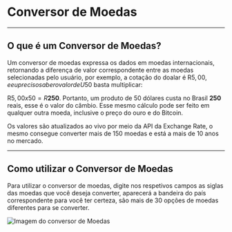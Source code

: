 # Conversor de Moedas

---

## **O que é um Conversor de Moedas?**

Um conversor de moedas expressa os dados em moedas internacionais, retornando a diferença de valor correspondente entre as moedas selecionadas pelo usuário, por exemplo, a cotação do doalar é R$5,00, e eu preciso saber o valor de U$50 basta multiplicar:

R$5,00 x 50 = R$**250**. Portanto, um produto de 50 dólares custa no Brasil **250** reais, esse é o valor do câmbio. Esse mesmo cálculo pode ser feito em qualquer outra moeda, inclusive o preço do ouro e do Bitcoin.

Os valores são atualizados ao vivo por meio da API da Exchange Rate, o mesmo consegue converter mais de 150 moedas e está a mais de 10 anos no mercado.

---

## **Como utilizar o Conversor de Moedas**

Para utilizar o conversor de moedas, digite nos respetivos campos as siglas das moedas que você deseja converter, aparecerá a bandeira do país correspondente para você ter certeza, são mais de 30 opções de moedas diferentes para se converter.

![Imagem do conversor de Moedas](https://user-images.githubusercontent.com/102488476/195400794-26acf82b-ee37-4b28-9d74-eb486b0b0f44.png)
